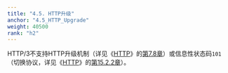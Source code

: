 ```yaml
---
title: "4.5. HTTP升级"
anchor: "4.5_HTTP_Upgrade"
weight: 40500
rank: "h2"
---
```


HTTP/3不支持HTTP升级机制（详见《[HTTP]()》的[第7.8章]()）或信息性状态码`101`（切换协议，详见《[HTTP]()》的[第15.2.2章]()）。
